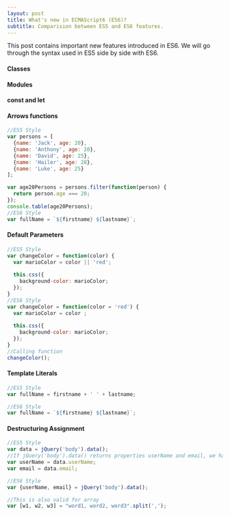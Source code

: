 ```yaml
---
layout: post
title: What's new in ECMAScript6 (ES6)?
subtitle: Comparision between ES5 and ES6 features.
---
```


This post contains important new features introduced in ES6. We will go through the syntax used in ES5 side by side with ES6.

#### Classes

#### Modules

#### const and let 

#### Arrows functions
```javascript
//ES5 Style
var persons = [
  {name: 'Jack', age: 20},
  {name: 'Anthony', age: 20},
  {name: 'David', age: 25},
  {name: 'Hailer', age: 28},
  {name: 'Luke', age: 25}
];

var age20Persons = persons.filter(function(person) {
  return person.age === 20;
});
console.table(age20Persons);
//ES6 Style
var fullName = `${firstname} ${lastname}`;
```

#### Default Parameters

```javascript
//ES5 Style
var changeColor = function(color) {
  var marioColor = color || 'red';
  
  this.css({
    background-color: marioColor;
  });
}
//ES6 Style
var changeColor = function(color = 'red') {
  var marioColor = color ;
  
  this.css({
    background-color: marioColor;
  });
}
//Calling function
changeColor();
```

#### Template Literals

```javascript
//ES5 Style
var fullName = firstname + ' ' + lastname;

//ES6 Style
var fullName = `${firstname} ${lastname}`;
```

#### Destructuring Assignment

```javascript
//ES5 Style
var data = jQuery('body').data();
//If jQuery('body').data() returns properties userName and email, we have to destructure in following way
var userName = data.userName;
var email = data.email;

//ES6 Style
var {userName, email} = jQuery('body').data();

//This is also valid for array
var [w1, w2, w3] = "word1, word2, word3".split(',');
```
